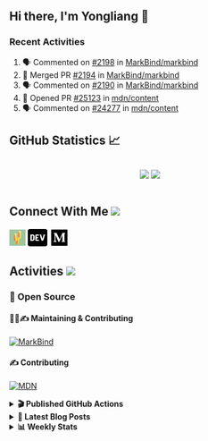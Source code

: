 ## Hi there, I'm Yongliang 👋

### Recent Activities

<!--START_SECTION:activity-->
1. 🗣 Commented on [#2198](https://github.com/MarkBind/markbind/issues/2198) in [MarkBind/markbind](https://github.com/MarkBind/markbind)
2. 🎉 Merged PR [#2194](https://github.com/MarkBind/markbind/pull/2194) in [MarkBind/markbind](https://github.com/MarkBind/markbind)
3. 🗣 Commented on [#2190](https://github.com/MarkBind/markbind/issues/2190) in [MarkBind/markbind](https://github.com/MarkBind/markbind)
4. 💪 Opened PR [#25123](https://github.com/mdn/content/pull/25123) in [mdn/content](https://github.com/mdn/content)
5. 🗣 Commented on [#24277](https://github.com/mdn/content/issues/24277) in [mdn/content](https://github.com/mdn/content)
<!--END_SECTION:activity-->

## GitHub Statistics :chart_with_upwards_trend:
<div align="center">
<div style="display: flex; align-items: center; justify-content: center;">

[![](https://github-readme-stats-tlylt.vercel.app/api?username=tlylt&show_icons=true&theme=tokyonight&hide_border=true&locale=en)](https://github.com/tlylt)
[![](https://github-readme-streak-stats.herokuapp.com/?user=tlylt&theme=tokyonight&hide_border=true)](https://github.com/tlylt)
</div>
</div>

## Connect With Me <img src="https://media.giphy.com/media/2wh5K5yE3ulp3xgYcG/giphy-downsized.gif" width="30">

<a href="https://www.yongliangliu.com/" target="_blank"><img align="center" src="static/site-icon.png" alt="yongliangliu.com" height="29" width="29" /></a>
<a href="https://dev.to/tlylt" target="_blank"><img align="center" src="static/dev-badge.svg" alt="dev.to/tlylt" height="35" width="35" /></a>
<a href="https://tlylt.medium.com" target="_blank"><img align="center" src="static/medium.png" alt="tlylt.medium.com" height="35" width="35" /></a>

## Activities <img src="https://media.giphy.com/media/WUlplcMpOCEmTGBtBW/giphy.gif" width="30">

### 🔭 Open Source

#### 👷‍♂️✍️ Maintaining & Contributing
[![MarkBind](https://github-readme-stats-tlylt.vercel.app/api/pin/?username=markbind&repo=markbind)](https://github.com/MarkBind/markbind)

#### ✍️ Contributing
[![MDN](https://github-readme-stats-tlylt.vercel.app/api/pin/?username=mdn&repo=content)](https://github.com/mdn/content)

<details>
<summary> <b>🎬 Published GitHub Actions </b> </summary>

[![install-graphviz](https://github-readme-stats-tlylt.vercel.app/api/pin/?username=tlylt&repo=install-graphviz)](https://github.com/tlylt/install-graphviz)

[![reposense-action](https://github-readme-stats-tlylt.vercel.app/api/pin/?username=tlylt&repo=reposense-action)](https://github.com/tlylt/reposense-action)

[![markbin-action](https://github-readme-stats-tlylt.vercel.app/api/pin/?username=markbind&repo=markbind-action)](https://github.com/MarkBind/markbind-action)

</details>

<details>
<summary> <b>📕 Latest Blog Posts</b> </summary>

<!-- BLOG-POST-LIST:START -->
- [Deploy a ChatGPT API Server in no time](https://www.yongliangliu.com/blog/chatgpt-nextjs-server/)
- [Creating a regex-based Markdown parser in TypeScript](https://www.yongliangliu.com/blog/rmark/)
- [Create VSCode Snippets for Markdown Blog Workflows](https://www.yongliangliu.com/blog/vscode-snippets/)
- [Brag Doc 2023](https://www.yongliangliu.com/blog/brag-doc-2023/)
- [My Journey into Open Source](https://www.yongliangliu.com/blog/my-journey-into-open-source/)
<!-- BLOG-POST-LIST:END -->

</details>

<details>
<summary> <b>📊 Weekly Stats</b> </summary>

<!--START_SECTION:waka-->
![Code Time](http://img.shields.io/badge/Code%20Time-856%20hrs%2055%20mins-blue)

**🐱 My GitHub Data** 

> 📦 605.4 kB Used in GitHub's Storage 
 > 
> 🏆 711 Contributions in the Year 2023
 > 
> 🚫 Not Opted to Hire
 > 
> 📜 166 Public Repositories 
 > 
> 🔑 29 Private Repositories 
 > 
**I'm an Early 🐤** 

```text
🌞 Morning                1736 commits        ██████████░░░░░░░░░░░░░░░   41.02 % 
🌆 Daytime                1181 commits        ███████░░░░░░░░░░░░░░░░░░   27.91 % 
🌃 Evening                1180 commits        ███████░░░░░░░░░░░░░░░░░░   27.88 % 
🌙 Night                  135 commits         █░░░░░░░░░░░░░░░░░░░░░░░░   03.19 % 
```
📅 **I'm Most Productive on Sunday** 

```text
Monday                   632 commits         ████░░░░░░░░░░░░░░░░░░░░░   14.93 % 
Tuesday                  630 commits         ████░░░░░░░░░░░░░░░░░░░░░   14.89 % 
Wednesday                594 commits         ████░░░░░░░░░░░░░░░░░░░░░   14.04 % 
Thursday                 598 commits         ████░░░░░░░░░░░░░░░░░░░░░   14.13 % 
Friday                   571 commits         ███░░░░░░░░░░░░░░░░░░░░░░   13.49 % 
Saturday                 513 commits         ███░░░░░░░░░░░░░░░░░░░░░░   12.12 % 
Sunday                   694 commits         ████░░░░░░░░░░░░░░░░░░░░░   16.40 % 
```


📊 **This Week I Spent My Time On** 

```text
🕑︎ Time Zone: Asia/Singapore

💬 Programming Languages: 
Markdown                 9 hrs 29 mins       ████████████░░░░░░░░░░░░░   48.77 % 
TypeScript               4 hrs 21 mins       ██████░░░░░░░░░░░░░░░░░░░   22.39 % 
C#                       2 hrs               ███░░░░░░░░░░░░░░░░░░░░░░   10.36 % 
reStructuredText         49 mins             █░░░░░░░░░░░░░░░░░░░░░░░░   04.20 % 
HTML                     35 mins             █░░░░░░░░░░░░░░░░░░░░░░░░   03.05 % 
```


 Last Updated on 10/03/2023 00:39:25 UTC
<!--END_SECTION:waka-->

</details>
